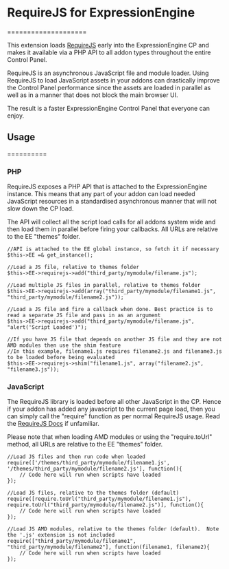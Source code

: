 # RequireJS for ExpressionEngine
====================

This extension loads [RequireJS](http://requirejs.org) early into the ExpressionEngine CP and makes it available via a PHP API to all addon types throughout the entire Control Panel.

RequireJS is an asynchronous JavaScript file and module loader.  Using RequireJS to load JavaScript assets in your addons can drastically improve the Control Panel performance since the assets are loaded in parallel as well as in a manner that does not block the main browser UI.  

The result is a faster ExpressionEngine Control Panel that everyone can enjoy.


## Usage
==========

### PHP

RequireJS exposes a PHP API that is attached to the ExpressionEngine instance.  This means that any part of your addon can load needed JavaScript resources in a standardised asynchronous manner that will not slow down the CP load.  

The API will collect all the script load calls for all addons system wide and then load them in parallel before firing your callbacks.  All URLs are relative to the EE "themes" folder.

	//API is attached to the EE global instance, so fetch it if necessary
	$this->EE =& get_instance();

	//Load a JS file, relative to themes folder
	$this->EE->requirejs->add("third_party/mymodule/filename.js");

	//Load multiple JS files in parallel, relative to themes folder
	$this->EE->requirejs->add(array("third_party/mymodule/filename1.js", "third_party/mymodule/filename2.js"));

	//Load a JS file and fire a callback when done. Best practice is to read a separate JS file and pass in as an argument
	$this->EE->requirejs->add("third_party/mymodule/filename.js", "alert('Script Loaded')");

	//If you have JS file that depends on another JS file and they are not AMD modules then use the shim feature
	//In this example, filename1.js requires filename2.js and filename3.js to be loaded before being evaluated
	$this->EE->requirejs->shim("filename1.js", array("filename2.js", "filename3.js"));


### JavaScript

The RequireJS library is loaded before all other JavaScript in the CP.  Hence if your addon has added any javascript to the current page load, then you can simply call the "require" function as per normal RequireJS usage. Read the [RequireJS Docs](http://requirejs.org/docs/api.html#jsfiles) if unfamiliar.

Please note that when loading AMD modules or using the "require.toUrl" method, all URLs are relative to the EE "themes" folder.

	//Load JS files and then run code when loaded
	require(['/themes/third_party/mymodule/filename1.js', '/themes/third_party/mymodule/filename2.js'], function(){
		// Code here will run when scripts have loaded
	});

	//Load JS files, relative to the themes folder (default)
	require([require.toUrl("third_party/mymodule/filename1.js"), require.toUrl("third_party/mymodule/filename2.js")], function(){
		// Code here will run when scripts have loaded
	});

	//Load JS AMD modules, relative to the themes folder (default).  Note the '.js' extension is not included
	require(["third_party/mymodule/filename1", "third_party/mymodule/filename2"], function(filename1, filename2){
		// Code here will run when scripts have loaded
	});


